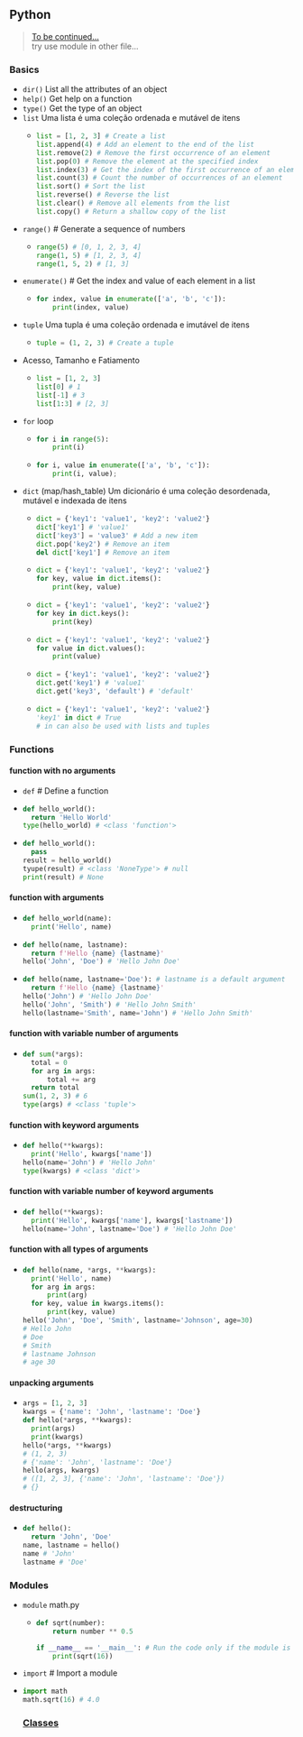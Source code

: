 ## Python

> [To be continued...](https://plataforma.dev.pro.br/26401-01-python-birds/695638-atributo-de-classe) \
> try use module in other file...

### Basics
- `dir()` List all the attributes of an object
- `help()` Get help on a function
- `type()` Get the type of an object
- `list` Uma lista é uma coleção ordenada e mutável de itens
  - ```python
	list = [1, 2, 3] # Create a list
	list.append(4) # Add an element to the end of the list
	list.remove(2) # Remove the first occurrence of an element
	list.pop(0) # Remove the element at the specified index
	list.index(3) # Get the index of the first occurrence of an element
	list.count(3) # Count the number of occurrences of an element
	list.sort() # Sort the list
	list.reverse() # Reverse the list
	list.clear() # Remove all elements from the list
	list.copy() # Return a shallow copy of the list
	```
- `range()` # Generate a sequence of numbers
  - ```python
	range(5) # [0, 1, 2, 3, 4]
	range(1, 5) # [1, 2, 3, 4]
	range(1, 5, 2) # [1, 3]
	```
- `enumerate()` # Get the index and value of each element in a list
  - ```python
	for index, value in enumerate(['a', 'b', 'c']):
		print(index, value)
	```
- `tuple` Uma tupla é uma coleção ordenada e imutável de itens
  - ```python
	tuple = (1, 2, 3) # Create a tuple
	```
- Acesso, Tamanho e Fatiamento
  - ```python
	list = [1, 2, 3]
	list[0] # 1
	list[-1] # 3
	list[1:3] # [2, 3]
	```
- `for` loop
  - ```python
	for i in range(5):
		print(i)
	```
  - ```python
  	for i, value in enumerate(['a', 'b', 'c']):
		print(i, value);
	```
- `dict` (map/hash_table) Um dicionário é uma coleção desordenada, mutável e indexada de itens
  - ```python
	dict = {'key1': 'value1', 'key2': 'value2'}
	dict['key1'] # 'value1'
	dict['key3'] = 'value3' # Add a new item
	dict.pop('key2') # Remove an item
	del dict['key1'] # Remove an item
	```
  - ```python
    dict = {'key1': 'value1', 'key2': 'value2'}
	for key, value in dict.items():
		print(key, value)
	```
  - ```python
	dict = {'key1': 'value1', 'key2': 'value2'}
	for key in dict.keys():
		print(key)
	```
  - ```python
	dict = {'key1': 'value1', 'key2': 'value2'}
	for value in dict.values():
		print(value)
	```
  - ```python
	dict = {'key1': 'value1', 'key2': 'value2'}
	dict.get('key1') # 'value1'
	dict.get('key3', 'default') # 'default'
	```
  - ```python
    dict = {'key1': 'value1', 'key2': 'value2'}
	'key1' in dict # True
	# in can also be used with lists and tuples
	```

### Functions
#### function with no arguments
- `def` # Define a function
- ```python
  def hello_world():
  	return 'Hello World'
  type(hello_world) # <class 'function'>
  ```
- ```python
  def hello_world():
  	pass
  result = hello_world()
  tyupe(result) # <class 'NoneType'> # null
  print(result) # None
  ```
#### function with arguments
- ```python
  def hello_world(name):
  	print('Hello', name)
  ```
- ```python
  def hello(name, lastname):
  	return f'Hello {name} {lastname}'
  hello('John', 'Doe') # 'Hello John Doe'
  ```
- ```python
  def hello(name, lastname='Doe'): # lastname is a default argument
  	return f'Hello {name} {lastname}'
  hello('John') # 'Hello John Doe'
  hello('John', 'Smith') # 'Hello John Smith'
  hello(lastname='Smith', name='John') # 'Hello John Smith'
  ```
#### function with variable number of arguments
- ```python
  def sum(*args):
  	total = 0
  	for arg in args:
  		total += arg
  	return total
  sum(1, 2, 3) # 6
  type(args) # <class 'tuple'>
  ```
#### function with keyword arguments
- ```python
  def hello(**kwargs):
  	print('Hello', kwargs['name'])
  hello(name='John') # 'Hello John'
  type(kwargs) # <class 'dict'>
  ```
#### function with variable number of keyword arguments	
- ```python
  def hello(**kwargs):
  	print('Hello', kwargs['name'], kwargs['lastname'])
  hello(name='John', lastname='Doe') # 'Hello John Doe'
  ```
#### function with all types of arguments
- ```python
  def hello(name, *args, **kwargs):
  	print('Hello', name)
  	for arg in args:
  		print(arg)
  	for key, value in kwargs.items():
  		print(key, value)
  hello('John', 'Doe', 'Smith', lastname='Johnson', age=30)
  # Hello John
  # Doe
  # Smith
  # lastname Johnson
  # age 30
  ```
#### unpacking arguments
- ```python
  args = [1, 2, 3]
  kwargs = {'name': 'John', 'lastname': 'Doe'}
  def hello(*args, **kwargs):
  	print(args)
	print(kwargs)
  hello(*args, **kwargs)
  # (1, 2, 3)
  # {'name': 'John', 'lastname': 'Doe'}
  hello(args, kwargs)
  # ([1, 2, 3], {'name': 'John', 'lastname': 'Doe'})
  # {}
  ```
#### destructuring
- ```python
  def hello():
  	return 'John', 'Doe'
  name, lastname = hello()
  name # 'John'
  lastname # 'Doe'
  ```

### Modules
- `module` math.py
  - ```python
	def sqrt(number):
		return number ** 0.5
	
	if __name__ == '__main__': # Run the code only if the module is executed as the main program
		print(sqrt(16))
	```
- `import` # Import a module
- ```python
  import math
  math.sqrt(16) # 4.0
  ```

  ### [Classes](../src/oo/pessoa.py)
  